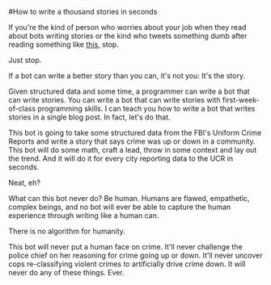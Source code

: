 #How to write a thousand stories in seconds

If you're the kind of person who worries about your job when they read about bots writing stories or the kind who tweets something dumb after reading something like [this](http://www.poynter.org/latest-news/mediawire/221669/washington-post-considered-using-robot-sportswriters/), stop.

Just stop. 

If a bot can write a better story than you can, it's not you: It's the story.

Given structured data and some time, a programmer can write a bot that can write stories. You can write a bot that can write stories with first-week-of-class programming skills. I can teach you how to write a bot that writes stories in a single blog post. In fact, let's do that. 

This bot is going to take some structured data from the FBI's Uniform Crime Reports and write a story that says crime was up or down in a community. This bot will do some math, craft a lead, throw in some context and lay out the trend. And it will do it for every city reporting data to the UCR in seconds.

Neat, eh?

What can this bot never do? Be human. Humans are flawed, empathetic, complex beings, and no bot will ever be able to capture the human experience through writing like a human can.

There is no algorithm for humanity. 

This bot will never put a human face on crime. It'll never challenge the police chief on her reasoning for crime going up or down. It'll never uncover cops re-classifying violent crimes to artificially drive crime down. It will never do any of these things. Ever.

